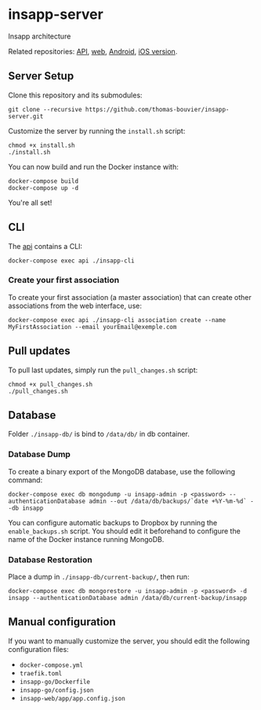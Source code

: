 # insapp-server

Insapp architecture

Related repositories: [API](https://github.com/thomas-bouvier/insapp-go), [web](https://github.com/thomas-bouvier/insapp-web), [Android](https://github.com/thomas-bouvier/insapp-android), [iOS version](https://github.com/RobAddict/insapp-iOS).

## Server Setup

Clone this repository and its submodules:

    git clone --recursive https://github.com/thomas-bouvier/insapp-server.git

Customize the server by running the `install.sh` script:

    chmod +x install.sh
    ./install.sh

You can now build and run the Docker instance with:

    docker-compose build
    docker-compose up -d

You're all set!

## CLI

The [api](https://github.com/thomas-bouvier/insapp-go) contains a CLI:

    docker-compose exec api ./insapp-cli

### Create your first association

To create your first association (a master association) that can create other associations from the web interface, use:

    docker-compose exec api ./insapp-cli association create --name MyFirstAssociation --email yourEmail@exemple.com

## Pull updates

To pull last updates, simply run the `pull_changes.sh` script:

    chmod +x pull_changes.sh
    ./pull_changes.sh

## Database

Folder `./insapp-db/` is bind to `/data/db/` in db container.

### Database Dump

To create a binary export of the MongoDB database, use the following command:

    docker-compose exec db mongodump -u insapp-admin -p <password> --authenticationDatabase admin --out /data/db/backups/`date +%Y-%m-%d` --db insapp

You can configure automatic backups to Dropbox by running the `enable_backups.sh` script. You should edit it beforehand to configure the name of the Docker instance running MongoDB.

### Database Restoration

Place a dump in `./insapp-db/current-backup/`, then run:

    docker-compose exec db mongorestore -u insapp-admin -p <password> -d insapp --authenticationDatabase admin /data/db/current-backup/insapp

## Manual configuration

If you want to manually customize the server, you should edit the following configuration files:

* `docker-compose.yml`
* `traefik.toml`
* `insapp-go/Dockerfile`
* `insapp-go/config.json`
* `insapp-web/app/app.config.json`
